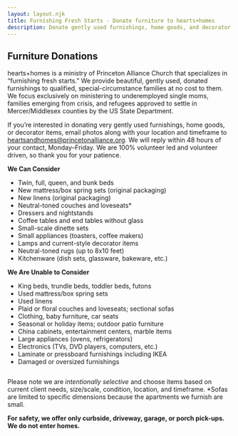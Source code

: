 ```yaml
---
layout: layout.njk
title: Furnishing Fresh Starts - Donate furniture to hearts+homes
description: Donate gently used furnishings, home goods, and decorator items to hearts+homes, a ministry of Princeton Alliance Church that provides furniture to qualified families in need. Learn about our donation guidelines and contact us to schedule a curbside pick-up.
---
```


## Furniture Donations

hearts+homes is a ministry of Princeton Alliance Church that specializes in “furnishing fresh starts.” We provide beautiful, gently used, donated furnishings to qualified, special-circumstance families at no cost to them. We focus exclusively on ministering to underemployed single moms, families emerging from crisis, and refugees approved to settle in Mercer/Middlesex counties by the US State Department.


If you’re interested in donating very gently used furnishings, home goods, or decorator items, email photos along with your location and timeframe to heartsandhomes@princetonalliance.org. We will reply within 48 hours of your contact, Monday–Friday. We are 100% volunteer led and volunteer driven, so thank you for your patience.

<div class="row">
    <div class="column card">
        <b>We Can Consider</b>
        <ul>
           <li>Twin, full, queen, and bunk beds</li>
           <li>New mattress/box spring sets (original packaging)</li>
           <li>New linens (original packaging)</li>
           <li>Neutral-toned couches and loveseats*</li>
           <li>Dressers and nightstands</li>
           <li>Coffee tables and end tables without glass</li>
           <li>Small-scale dinette sets</li>
           <li>Small appliances (toasters, coffee makers)</li>
           <li>Lamps and current-style decorator items</li>
           <li>Neutral-toned rugs (up to 8x10 feet)</li>
           <li>Kitchenware (dish sets, glassware, bakeware, etc.)</li>
        </ul>
    </div>
    <div class="column card">
        <b>We Are Unable to Consider</b>
        <ul>
           <li>King beds, trundle beds, toddler beds, futons</li>
           <li>Used mattress/box spring sets</li>
           <li>Used linens</li>
           <li>Plaid or floral couches and loveseats; sectional sofas</li>
           <li>Clothing, baby furniture, car seats</li>
           <li>Seasonal or holiday items; outdoor patio furniture</li>
           <li>China cabinets, entertainment centers, marble items</li>
           <li>Large appliances (ovens, refrigerators)</li>
           <li>Electronics (TVs, DVD players, computers, etc.)</li>
           <li>Laminate or pressboard furnishings including IKEA</li>
           <li>Damaged or oversized furnishings</li>
        </ul>
    </div>
</div>

Please note we are <i>intentionally selective</i> and choose items based on current client needs, size/scale, condition, location, and timeframe. *Sofas are limited to specific dimensions because the apartments we furnish are small.

<b>For safety, we offer only curbside, driveway, garage, or porch pick-ups. We do not enter homes.</b>
